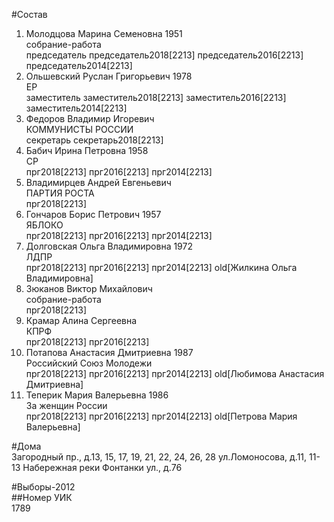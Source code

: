 #Состав  
1. Молодцова Марина Семеновна 1951  
    собрание-работа  
    председатель председатель2018[2213] председатель2016[2213] председатель2014[2213]  
2. Ольшевский Руслан Григорьевич 1978  
    ЕР  
    заместитель заместитель2018[2213] заместитель2016[2213] заместитель2014[2213]  
3. Федоров Владимир Игоревич  
    КОММУНИСТЫ РОССИИ  
    секретарь секретарь2018[2213]  
4. Бабич Ирина Петровна 1958  
    СР  
    прг2018[2213] прг2016[2213] прг2014[2213]  
5. Владимирцев Андрей Евгеньевич  
    ПАРТИЯ РОСТА  
    прг2018[2213]  
6. Гончаров Борис Петрович 1957  
    ЯБЛОКО  
    прг2018[2213] прг2016[2213] прг2014[2213]  
7. Долговская Ольга Владимировна 1972  
    ЛДПР  
    прг2018[2213] прг2016[2213] прг2014[2213] old[Жилкина Ольга Владимировна]  
8. Зюканов Виктор Михайлович  
    собрание-работа  
    прг2018[2213]  
9. Крамар Алина Сергеевна  
    КПРФ  
    прг2018[2213] прг2016[2213]  
10. Потапова Анастасия Дмитриевна 1987  
    Российский Союз Молодежи  
    прг2018[2213] прг2016[2213] прг2014[2213] old[Любимова Анастасия Дмитриевна]  
11. Теперик Мария Валерьевна 1986  
    За женщин России  
    прг2018[2213] прг2016[2213] прг2014[2213] old[Петрова Мария Валерьевна]  
  
#Дома  
Загородный пр., д.13, 15, 17, 19, 21, 22, 24, 26, 28 ул.Ломоносова, д.11, 11-13 Набережная реки Фонтанки ул., д.76  
  
#Выборы-2012  
##Номер УИК  
1789  

